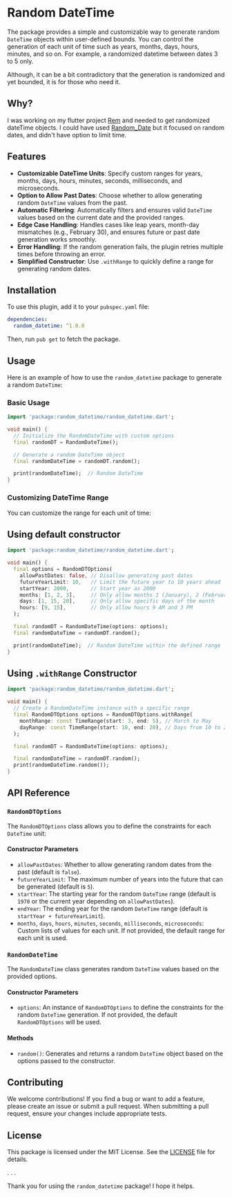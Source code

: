 # Random DateTime

The package provides a simple and customizable way to generate random `DateTime` objects within user-defined bounds. You can control the generation of each unit of time such as years, months, days, hours, minutes, and so on. For example, a randomized datetime between dates 3 to 5 only.

Although, it can be a bit contradictory that the generation is randomized and yet bounded, it is for those who need it.

## Why?

I was working on my flutter project [Rem](https://github.com/ThisIsSidam/rem-reminds-you) and needed to get randomized dateTime objects. I could have used [Random_Date](https://pub.dev/packages/random_date) but it focused on random dates, and didn't have option to limit time.

## Features

- **Customizable DateTime Units**: Specify custom ranges for years, months, days, hours, minutes, seconds, milliseconds, and microseconds.
- **Option to Allow Past Dates**: Choose whether to allow generating random `DateTime` values from the past.
- **Automatic Filtering**: Automatically filters and ensures valid `DateTime` values based on the current date and the provided ranges.
- **Edge Case Handling**: Handles cases like leap years, month-day mismatches (e.g., February 30), and ensures future or past date generation works smoothly.
- **Error Handling**: If the random generation fails, the plugin retries multiple times before throwing an error.
- **Simplified Constructor**: Use `.withRange` to quickly define a range for generating random dates.

## Installation

To use this plugin, add it to your `pubspec.yaml` file:

```yaml
dependencies:
  random_datetime: ^1.0.0
```

Then, run `pub get` to fetch the package.

## Usage

Here is an example of how to use the `random_datetime` package to generate a random `DateTime`:

### Basic Usage

```dart
import 'package:random_datetime/random_datetime.dart';

void main() {
  // Initialize the RandomDateTime with custom options
  final randomDT = RandomDateTime();

  // Generate a random DateTime object
  final randomDateTime = randomDT.random();

  print(randomDateTime);  // Random DateTime
}
```

### Customizing DateTime Range

You can customize the range for each unit of time:

## Using default constructor

```dart
import 'package:random_datetime/random_datetime.dart';

void main() {
  final options = RandomDTOptions(
    allowPastDates: false, // Disallow generating past dates
    futureYearLimit: 10,   // Limit the future year to 10 years ahead
    startYear: 2000,       // Start year as 2000
    months: [1, 2, 3],     // Only allow months 1 (January), 2 (February), and 3 (March)
    days: [1, 15, 20],     // Only allow specific days of the month
    hours: [9, 15],        // Only allow hours 9 AM and 3 PM
  );

  final randomDT = RandomDateTime(options: options);
  final randomDateTime = randomDT.random();

  print(randomDateTime);  // Random DateTime within the defined range
}
```

## Using `.withRange` Constructor

```dart
import 'package:random_datetime/random_datetime.dart';

void main() {
  // Create a RandomDateTime instance with a specific range
  final RandomDTOptions options = RandomDTOptions.withRange(
    monthRange: const TimeRange(start: 3, end: 5), // March to May
    dayRange: const TimeRange(start: 10, end: 20), // Days from 10 to 20
  );

  final randomDT = RandomDateTime(options: options);

  final randomDateTime = randomDT.random();
  print(randomDateTime.random());  
}
```

## API Reference

### `RandomDTOptions`

The `RandomDTOptions` class allows you to define the constraints for each `DateTime` unit:

#### Constructor Parameters

- `allowPastDates`: Whether to allow generating random dates from the past (default is `false`).
- `futureYearLimit`: The maximum number of years into the future that can be generated (default is `5`).
- `startYear`: The starting year for the random `DateTime` range (default is `1970` or the current year depending on `allowPastDates`).
- `endYear`: The ending year for the random `DateTime` range (default is `startYear + futureYearLimit`).
- `months`, `days`, `hours`, `minutes`, `seconds`, `milliseconds`, `microseconds`: Custom lists of values for each unit. If not provided, the default range for each unit is used.

### `RandomDateTime`

The `RandomDateTime` class generates random `DateTime` values based on the provided options.

#### Constructor Parameters

- `options`: An instance of `RandomDTOptions` to define the constraints for the random `DateTime` generation. If not provided, the default `RandomDTOptions` will be used.

#### Methods

- `random()`: Generates and returns a random `DateTime` object based on the options passed to the constructor.

## Contributing

We welcome contributions! If you find a bug or want to add a feature, please create an issue or submit a pull request. When submitting a pull request, ensure your changes include appropriate tests.

## License

This package is licensed under the MIT License. See the [LICENSE](LICENSE) file for details.

.
.
.

Thank you for using the `random_datetime` package! I hope it helps.
